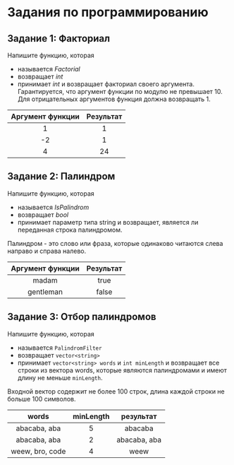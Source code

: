 # Задания по программированию

## Задание 1: Факториал

Напишите функцию, которая

* называется _Factorial_
* возвращает _int_
* принимает _int_ и возвращает факториал своего аргумента. Гарантируется, что аргумент функции по модулю не превышает 10. Для отрицательных аргументов функция должна возвращать 1.

|        Аргумент функции        |            Результат           |
|:------------------------------:|:------------------------------:|
| 1                              | 1                              |
| -2                             | 1                              |
| 4                              | 24                             |

## Задание 2: Палиндром

Напишите функцию, которая

* называется _IsPalindrom_
* возвращает _bool_
* принимает параметр типа string и возвращает, является ли переданная строка палиндромом.

Палиндром - это слово или фраза, которые одинаково читаются слева направо и справа налево.

|        Аргумент функции        |            Результат           |
|:------------------------------:|:------------------------------:|
| madam                          | true                           |
| gentleman                      | false                          |

## Задание 3: Отбор палиндромов

Напишите функцию, которая

* называется `PalindromFilter`
* возвращает `vector<string>`
* принимает `vector<string> words` и `int minLength` и возвращает все строки из вектора words, которые являются палиндромами и имеют длину не меньше `minLength`.

Входной вектор содержит не более 100 строк, длина каждой строки не больше 100 символов.

|              words             |            minLength           |            результат           |
|:------------------------------:|:------------------------------:|:------------------------------:|
| abacaba, aba                   | 5                              |  abacaba                       |
| abacaba, aba                   | 2                              |  abacaba, aba                  |
| weew, bro, code                | 4                              |  weew                          |
